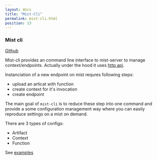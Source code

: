 ```yaml
---
layout: docs
title: "Mist-Cli"
permalink: mist-cli.html
position: 13
---
```


### Mist cli

[Github](https://github.com/Hydrospheredata/mist-cli)


Mist-cli provides an command line interface to mist-server to manage context/endpoints.
Actually under the hood it uses [http api](/mist_docs/http_api.html).

Instanciation of a new endpoint on mist requres following steps:
- upload an articat with function
- create context for it's invocation
- create endpoint

The main goal of `mist-cli` is to reduce these step into one command and provide a some
configuration management way where you can easily reproduce settings on a mist on demand.

There are 3 types of configs:
- Artifact
- Context
- Function

See [examples](https://github.com/Hydrospheredata/mist-cli/tree/master/example)
